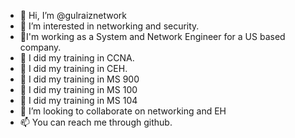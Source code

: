 - 👋 Hi, I’m @gulraiznetwork
- 👀 I’m interested in networking and security.
- 👀I'm working as a System and Network Engineer for a US based company.
- 🌱 I did my training in CCNA.
- 🌱 I did my training in CEH.
- 🌱 I did my training in MS 900
- 🌱 I did my training in MS 100
- 🌱 I did my training in MS 104
- 💞️ I’m looking to collaborate on networking and EH
- 📫 You can reach me through github.

<!---
gulraiznetwork/gulraiznetwork is a ✨ special ✨ repository because its `README.md` (this file) appears on your GitHub profile.
You can click the Preview link to take a look at your changes.
--->
